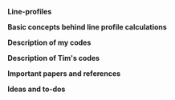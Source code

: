 **Line-profiles**

**Basic concepts behind line profile calculations**

**Description of my codes**

**Description of Tim's codes**

**Important papers and references**

**Ideas and to-dos**

